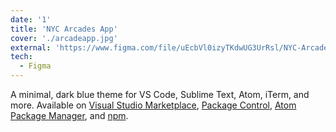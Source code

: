 ```yaml
---
date: '1'
title: 'NYC Arcades App'
cover: './arcadeapp.jpg'
external: 'https://www.figma.com/file/uEcbVl0izyTKdwUG3UrRsl/NYC-Arcades?node-id=71%3A5&t=EDtcflB1C2KgMJXP-3'
tech:
  - Figma
---
```


A minimal, dark blue theme for VS Code, Sublime Text, Atom, iTerm, and more. Available on [Visual Studio Marketplace](https://marketplace.visualstudio.com/items?itemName=brittanychiang.halcyon-vscode), [Package Control](https://packagecontrol.io/packages/Halcyon%20Theme), [Atom Package Manager](https://atom.io/themes/halcyon-syntax), and [npm](https://www.npmjs.com/package/hyper-halcyon-theme).
